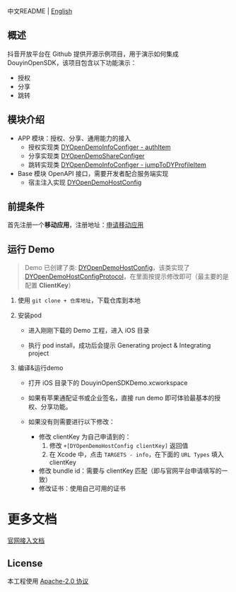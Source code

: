 中文README | [English](README.en_US.md)

## 概述

抖音开放平台在 Github 提供开源示例项目，用于演示如何集成 DouyinOpenSDK，该项目包含以下功能演示：

* 授权
* 分享
* 跳转

## 模块介绍

* APP 模块：授权、分享、通用能力的接入
    * 授权实现类 [DYOpenDemoInfoConfiger - authItem](DouyinOpenSDKDemo/BusiConfiger/DYOpenDemoInfoConfiger.m)
    * 分享实现类 [DYOpenDemoShareConfiger](DouyinOpenSDKDemo/BusiConfiger/DYOpenDemoShareConfiger.m)
    * 跳转实现类 [DYOpenDemoInfoConfiger - jumpToDYProfileItem](DouyinOpenSDKDemo/BusiConfiger/DYOpenDemoInfoConfiger.m)
* Base 模块 OpenAPI 接口，需要开发者配合服务端实现
    * 宿主注入实现 [DYOpenDemoHostConfig](DouyinOpenSDKDemo/HostConfig/DYOpenDemoHostConfig.m)

## 前提条件

首先注册一个**移动应用**，注册地址：[申请移动应用](https://developer.open-douyin.com/docs/resource/zh-CN/dop/develop/app-mgmt/create-mobile-and-web-app)

## 运行 Demo

> Demo 已创建了类: [DYOpenDemoHostConfig](DouyinOpenSDKDemo/HostConfig/DYOpenDemoHostConfig.m)，该类实现了 [DYOpenDemoHostConfigProtocol](DouyinOpenSDKDemo/HostConfig/DYOpenDemoHostConfigProtocol.h)，在里面按提示修改即可（最主要的是配置 **ClientKey**）

1. 使用 `git clone + 仓库地址`，下载仓库到本地

2. 安装pod

   - 进入刚刚下载的 Demo 工程，进入 iOS 目录

   - 执行 pod install，成功后会提示 Generating project & Integrating project

3. 编译&运行demo

   - 打开 iOS 目录下的 DouyinOpenSDKDemo.xcworkspace

   - 如果有苹果通配证书或企业签名，直接 run demo 即可体验最基本的授权、分享功能。  
   - 如果没有则需要进行以下修改：  
     * 修改 clientKey 为自己申请到的：  
       1. 修改 `+[DYOpenDemoHostConfig clientKey]` 返回值
       2. 在 Xcode 中，点击 `TARGETS - info`，在下面的 `URL Types` 填入 clientKey
     * 修改 bundle id：需要与 clientKey 匹配（即与官网平台申请填写的一致） 
     * 修改证书：使用自己可用的证书

# 更多文档

[官网接入文档](https://developer.open-douyin.com/docs/resource/zh-CN/dop/develop/sdk/mobile-app/access/ios)

## License

本工程使用 [Apache-2.0 协议](LICENSE)
